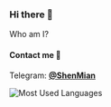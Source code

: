 ### Hi there 👋

Who am I?  

#### Contact me 💬
Telegram: [**@ShenMian**](https://t.me/shenmian)  

![Most Used Languages](https://github-readme-stats.vercel.app/api/top-langs/?username=ShenMian&theme=dark&layout=compact)

<!--
- 🔭 I’m currently working on ...
- 🌱 I’m currently learning ...
- 👯 I’m looking to collaborate on ...
- 🤔 I’m looking for help with ...
-  Ask me about ...
-  How to reach me: ...
- 😄 Pronouns: ...
- ⚡ Fun fact: ...
-->
